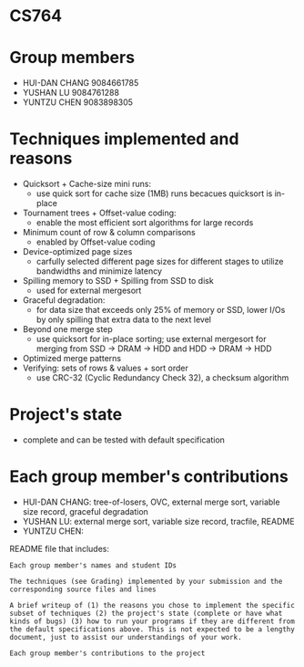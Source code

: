 # CS764

# Group members

- HUI-DAN CHANG 9084661785
- YUSHAN LU 9084761288
- YUNTZU CHEN 9083898305

# Techniques implemented and reasons

- Quicksort + Cache-size mini runs:
  - use quick sort for cache size (1MB) runs becacues quicksort is in-place
- Tournament trees + Offset-value coding:
  - enable the most efficient sort algorithms for large records
- Minimum count of row & column comparisons
  - enabled by Offset-value coding
- Device-optimized page sizes
  - carfully selected different page sizes for different stages to utilize bandwidths and minimize latency
- Spilling memory to SSD + Spilling from SSD to disk
  - used for external mergesort
- Graceful degradation:
  - for data size that exceeds only 25% of memory or SSD, lower I/Os by only spilling that extra data to the next level
- Beyond one merge step
  - use quicksort for in-place sorting; use external mergesort for merging from SSD -> DRAM -> HDD and HDD -> DRAM -> HDD
- Optimized merge patterns
- Verifying: sets of rows & values + sort order
  - use CRC-32 (Cyclic Redundancy Check 32), a checksum algorithm

# Project's state

- complete and can be tested with default specification

# Each group member's contributions

- HUI-DAN CHANG: tree-of-losers, OVC, external merge sort, variable size record, graceful degradation
- YUSHAN LU: external merge sort, variable size record, tracfile, README
- YUNTZU CHEN:

README file that includes:

    Each group member's names and student IDs

    The techniques (see Grading) implemented by your submission and the corresponding source files and lines

    A brief writeup of (1) the reasons you chose to implement the specific subset of techniques (2) the project's state (complete or have what kinds of bugs) (3) how to run your programs if they are different from the default specifications above. This is not expected to be a lengthy document, just to assist our understandings of your work.

    Each group member's contributions to the project
